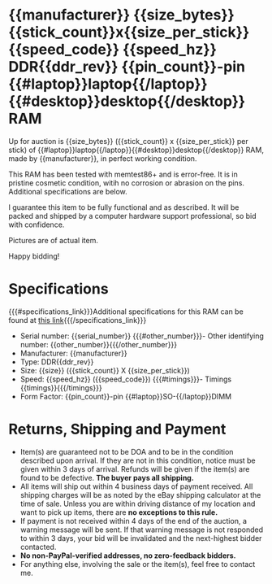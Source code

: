 # {{manufacturer}} {{size_bytes}} {{stick_count}}x{{size_per_stick}} {{speed_code}} {{speed_hz}} DDR{{ddr_rev}} {{pin_count}}-pin {{#laptop}}laptop{{/laptop}}{{#desktop}}desktop{{/desktop}} RAM

Up for auction is {{size_bytes}} ({{stick_count}} x {{size_per_stick}} per stick) of {{#laptop}}laptop{{/laptop}}{{#desktop}}desktop{{/desktop}} RAM, made by {{manufacturer}}, in perfect working condition.

This RAM has been tested with memtest86+ and is error-free. It is in pristine cosmetic condition, witih no corrosion or abrasion on the pins. Additional specifications are below.

I guarantee this item to be fully functional and as described. It will be packed and shipped by a computer hardware support professional, so bid with confidence.
 
Pictures are of actual item.
 
Happy bidding!

# Specifications

{{{#specifications_link}}}Additional specifications for this RAM can be found at [this link]({{specifications_link}}){{{/specifications_link}}}
- Serial number: {{serial_number}}
{{{#other_number}}}- Other identifying number: {{other_number}}{{{/other_number}}}
- Manufacturer: {{manufacturer}}
- Type: DDR{{ddr_rev}}
- Size: {{size}} ({{stick_count}} X {{size_per_stick}})
- Speed: {{speed_hz}} ({{speed_code}})
{{{#timings}}}- Timings {{timings}}{{{/timings}}}
- Form Factor: {{pin_count}}-pin {{#laptop}}SO-{{/laptop}}DIMM

# Returns, Shipping and Payment

- Item(s) are guaranteed not to be DOA and to be in the condition described upon arrival. If they are not in this condition, notice must be given within 3 days of arrival. Refunds will be given if the item(s) are found to be defective. **The buyer pays all shipping.**
 - All items will ship out within 4 business days of payment received. All shipping charges will be as noted by the eBay shipping calculator at the time of sale. Unless you are within driving distance of my location and want to pick up items, there are **no exceptions to this rule.**
- If payment is not received within 4 days of the end of the auction, a warning message will be sent. If that warning message is not responded to within 3 days, your bid will be invalidated and the next-highest bidder contacted.
- **No non-PayPal-verified addresses, no zero-feedback bidders.**
- For anything else, involving the sale or the item(s), feel free to contact me.